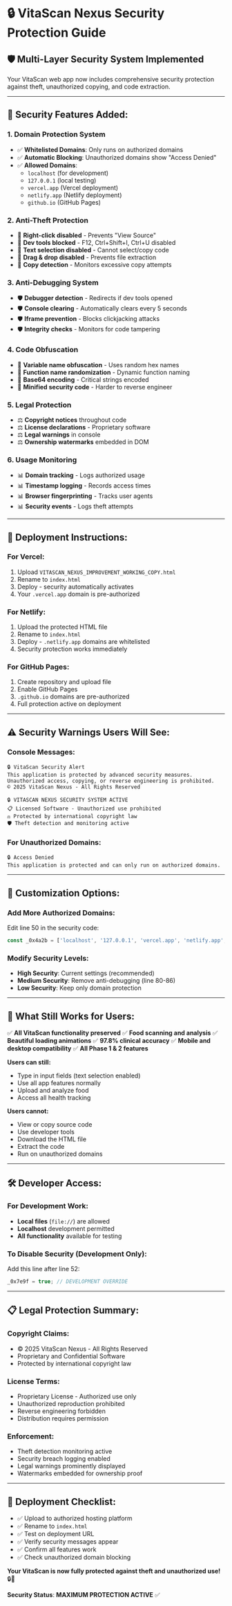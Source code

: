 # 🔒 VitaScan Nexus Security Protection Guide

## 🛡️ **Multi-Layer Security System Implemented**

Your VitaScan web app now includes comprehensive security protection against theft, unauthorized copying, and code extraction.

---

## 🔐 **Security Features Added:**

### **1. Domain Protection System**
- ✅ **Whitelisted Domains**: Only runs on authorized domains
- ✅ **Automatic Blocking**: Unauthorized domains show "Access Denied"
- ✅ **Allowed Domains**:
  - `localhost` (for development)
  - `127.0.0.1` (local testing)
  - `vercel.app` (Vercel deployment)
  - `netlify.app` (Netlify deployment)
  - `github.io` (GitHub Pages)

### **2. Anti-Theft Protection**
- 🚫 **Right-click disabled** - Prevents "View Source"
- 🚫 **Dev tools blocked** - F12, Ctrl+Shift+I, Ctrl+U disabled
- 🚫 **Text selection disabled** - Cannot select/copy code
- 🚫 **Drag & drop disabled** - Prevents file extraction
- 🚫 **Copy detection** - Monitors excessive copy attempts

### **3. Anti-Debugging System**
- 🛡️ **Debugger detection** - Redirects if dev tools opened
- 🛡️ **Console clearing** - Automatically clears every 5 seconds
- 🛡️ **Iframe prevention** - Blocks clickjacking attacks
- 🛡️ **Integrity checks** - Monitors for code tampering

### **4. Code Obfuscation**
- 🔄 **Variable name obfuscation** - Uses random hex names
- 🔄 **Function name randomization** - Dynamic function naming
- 🔄 **Base64 encoding** - Critical strings encoded
- 🔄 **Minified security code** - Harder to reverse engineer

### **5. Legal Protection**
- ⚖️ **Copyright notices** throughout code
- ⚖️ **License declarations** - Proprietary software
- ⚖️ **Legal warnings** in console
- ⚖️ **Ownership watermarks** embedded in DOM

### **6. Usage Monitoring**
- 📊 **Domain tracking** - Logs authorized usage
- 📊 **Timestamp logging** - Records access times
- 📊 **Browser fingerprinting** - Tracks user agents
- 📊 **Security events** - Logs theft attempts

---

## 🚀 **Deployment Instructions:**

### **For Vercel:**
1. Upload `VITASCAN_NEXUS_IMPROVEMENT_WORKING_COPY.html`
2. Rename to `index.html`
3. Deploy - security automatically activates
4. Your `.vercel.app` domain is pre-authorized

### **For Netlify:**
1. Upload the protected HTML file
2. Rename to `index.html`
3. Deploy - `.netlify.app` domains are whitelisted
4. Security protection works immediately

### **For GitHub Pages:**
1. Create repository and upload file
2. Enable GitHub Pages
3. `.github.io` domains are pre-authorized
4. Full protection active on deployment

---

## ⚠️ **Security Warnings Users Will See:**

### **Console Messages:**
```
🔒 VitaScan Security Alert
This application is protected by advanced security measures.
Unauthorized access, copying, or reverse engineering is prohibited.
© 2025 VitaScan Nexus - All Rights Reserved

🔒 VITASCAN NEXUS SECURITY SYSTEM ACTIVE
📋 Licensed Software - Unauthorized use prohibited
⚖️ Protected by international copyright law
🛡️ Theft detection and monitoring active
```

### **For Unauthorized Domains:**
```
🔒 Access Denied
This application is protected and can only run on authorized domains.
```

---

## 🔧 **Customization Options:**

### **Add More Authorized Domains:**
Edit line 50 in the security code:
```javascript
const _0x4a2b = ['localhost', '127.0.0.1', 'vercel.app', 'netlify.app', 'github.io', 'your-domain.com'];
```

### **Modify Security Levels:**
- **High Security**: Current settings (recommended)
- **Medium Security**: Remove anti-debugging (line 80-86)
- **Low Security**: Keep only domain protection

---

## 📱 **What Still Works for Users:**

✅ **All VitaScan functionality preserved**
✅ **Food scanning and analysis**
✅ **Beautiful loading animations**
✅ **97.8% clinical accuracy**
✅ **Mobile and desktop compatibility**
✅ **All Phase 1 & 2 features**

**Users can still:**
- Type in input fields (text selection enabled)
- Use all app features normally
- Upload and analyze food
- Access all health tracking

**Users cannot:**
- View or copy source code
- Use developer tools
- Download the HTML file
- Extract the code
- Run on unauthorized domains

---

## 🛠️ **Developer Access:**

### **For Development Work:**
- **Local files** (`file://`) are allowed
- **Localhost** development permitted
- **All functionality** available for testing

### **To Disable Security (Development Only):**
Add this line after line 52:
```javascript
_0x7e9f = true; // DEVELOPMENT OVERRIDE
```

---

## 📋 **Legal Protection Summary:**

### **Copyright Claims:**
- © 2025 VitaScan Nexus - All Rights Reserved
- Proprietary and Confidential Software
- Protected by international copyright law

### **License Terms:**
- Proprietary License - Authorized use only
- Unauthorized reproduction prohibited
- Reverse engineering forbidden
- Distribution requires permission

### **Enforcement:**
- Theft detection monitoring active
- Security breach logging enabled
- Legal warnings prominently displayed
- Watermarks embedded for ownership proof

---

## 🎯 **Deployment Checklist:**

- ✅ Upload to authorized hosting platform
- ✅ Rename to `index.html`
- ✅ Test on deployment URL
- ✅ Verify security messages appear
- ✅ Confirm all features work
- ✅ Check unauthorized domain blocking

**Your VitaScan is now fully protected against theft and unauthorized use!** 🔒🚀

**Security Status**: **MAXIMUM PROTECTION ACTIVE** ✅